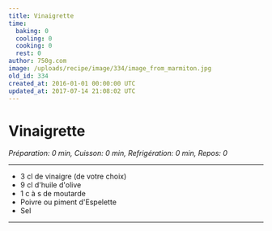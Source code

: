 ```yaml
---
title: Vinaigrette
time:
  baking: 0
  cooling: 0
  cooking: 0
  rest: 0
author: 750g.com
image: /uploads/recipe/image/334/image_from_marmiton.jpg
old_id: 334
created_at: 2016-01-01 00:00:00 UTC
updated_at: 2017-07-14 21:08:02 UTC
---
```


# Vinaigrette

_Préparation: 0 min, Cuisson: 0 min, Refrigération: 0 min, Repos: 0_

---

- 3 cl de vinaigre (de votre choix)
- 9 cl d'huile d'olive
- 1 c à s de moutarde
- Poivre ou piment d'Espelette
- Sel

---
